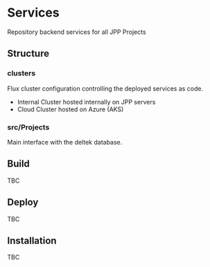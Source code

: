 # Services
Repository backend services for all JPP Projects

## Structure
### clusters
Flux cluster configuration controlling the deployed services as code.
- Internal
  Cluster hosted internally on JPP servers
- Cloud
  Cluster hosted on Azure (AKS)
### src/Projects
Main interface with the deltek database.

## Build
TBC

## Deploy
TBC

## Installation
TBC